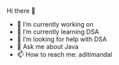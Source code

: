  Hi there 👋
- 🔭 I’m currently working on
- 🌱 I’m currently learning DSA
- 🤔 I’m looking for help with DSA
- 💬 Ask me about Java
- 📫 How to reach me: aditimandal


